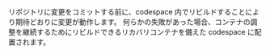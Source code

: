 リポジトリに変更をコミットする前に、codespace 内でリビルドすることにより期待どおりに変更が動作します。 何らかの失敗があった場合、コンテナの調整を継続するためにリビルドできるリカバリコンテナを備えた codespace に配置されます。

